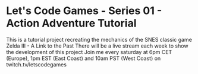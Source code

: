 # Let's Code Games - Series 01 - Action Adventure Tutorial

This is a tutorial project recreating the mechanics of the SNES classic game Zelda III - A Link to the Past
There will be a live stream each week to show the development of this project
Join me every saturday at 6pm CET (Europe), 1pm EST (East Coast) and 10am PST (West Coast) on twitch.tv/letscodegames
